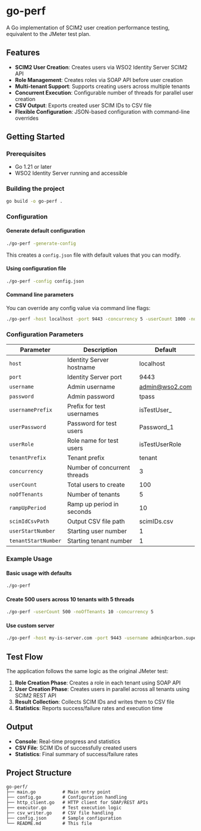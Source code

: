 # go-perf

A Go implementation of SCIM2 user creation performance testing, equivalent to the JMeter test plan.

## Features

- **SCIM2 User Creation**: Creates users via WSO2 Identity Server SCIM2 API
- **Role Management**: Creates roles via SOAP API before user creation  
- **Multi-tenant Support**: Supports creating users across multiple tenants
- **Concurrent Execution**: Configurable number of threads for parallel user creation
- **CSV Output**: Exports created user SCIM IDs to CSV file
- **Flexible Configuration**: JSON-based configuration with command-line overrides

## Getting Started

### Prerequisites
- Go 1.21 or later
- WSO2 Identity Server running and accessible

### Building the project
```bash
go build -o go-perf .
```

### Configuration

#### Generate default configuration
```bash
./go-perf -generate-config
```

This creates a `config.json` file with default values that you can modify.

#### Using configuration file
```bash
./go-perf -config config.json
```

#### Command line parameters
You can override any config value via command line flags:

```bash
./go-perf -host localhost -port 9443 -concurrency 5 -userCount 1000 -noOfTenants 10
```

### Configuration Parameters

| Parameter | Description | Default |
|-----------|-------------|---------|
| `host` | Identity Server hostname | localhost |
| `port` | Identity Server port | 9443 |
| `username` | Admin username | admin@wso2.com |
| `password` | Admin password | tpass |
| `usernamePrefix` | Prefix for test usernames | isTestUser_ |
| `userPassword` | Password for test users | Password_1 |
| `userRole` | Role name for test users | isTestUserRole |
| `tenantPrefix` | Tenant prefix | tenant |
| `concurrency` | Number of concurrent threads | 3 |
| `userCount` | Total users to create | 100 |
| `noOfTenants` | Number of tenants | 5 |
| `rampUpPeriod` | Ramp up period in seconds | 10 |
| `scimIdCsvPath` | Output CSV file path | scimIDs.csv |
| `userStartNumber` | Starting user number | 1 |
| `tenantStartNumber` | Starting tenant number | 1 |

### Example Usage

#### Basic usage with defaults
```bash
./go-perf
```

#### Create 500 users across 10 tenants with 5 threads
```bash
./go-perf -userCount 500 -noOfTenants 10 -concurrency 5
```

#### Use custom server
```bash
./go-perf -host my-is-server.com -port 9443 -username admin@carbon.super -password admin
```

## Test Flow

The application follows the same logic as the original JMeter test:

1. **Role Creation Phase**: Creates a role in each tenant using SOAP API
2. **User Creation Phase**: Creates users in parallel across all tenants using SCIM2 REST API
3. **Result Collection**: Collects SCIM IDs and writes them to CSV file
4. **Statistics**: Reports success/failure rates and execution time

## Output

- **Console**: Real-time progress and statistics
- **CSV File**: SCIM IDs of successfully created users
- **Statistics**: Final summary of success/failure rates

## Project Structure

```
go-perf/
├── main.go          # Main entry point
├── config.go        # Configuration handling
├── http_client.go   # HTTP client for SOAP/REST APIs
├── executor.go      # Test execution logic
├── csv_writer.go    # CSV file handling
├── config.json      # Sample configuration
└── README.md        # This file
```
